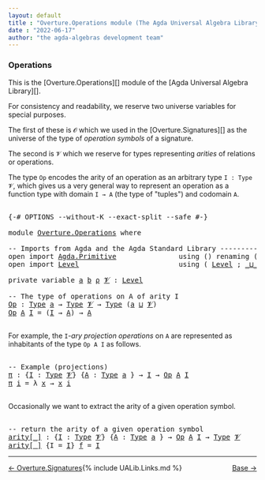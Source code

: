 ```yaml
---
layout: default
title : "Overture.Operations module (The Agda Universal Algebra Library)"
date : "2022-06-17"
author: "the agda-algebras development team"
---
```


### <a id="Operations">Operations</a>

This is the [Overture.Operations][] module of the [Agda Universal Algebra Library][].

For consistency and readability, we reserve two universe variables for special
purposes.

The first of these is `𝓞` which we used in the [Overture.Signatures][]
as the universe of the type of *operation symbols* of a signature.

The second is `𝓥` which we reserve for types representing *arities* of relations or operations.

The type `Op` encodes the arity of an operation as an arbitrary type `I : Type 𝓥`,
which gives us a very general way to represent an operation as a function type with
domain `I → A` (the type of "tuples") and codomain `A`.

<pre class="Agda">

<a id="855" class="Symbol">{-#</a> <a id="859" class="Keyword">OPTIONS</a> <a id="867" class="Pragma">--without-K</a> <a id="879" class="Pragma">--exact-split</a> <a id="893" class="Pragma">--safe</a> <a id="900" class="Symbol">#-}</a>

<a id="905" class="Keyword">module</a> <a id="912" href="Overture.Operations.html" class="Module">Overture.Operations</a> <a id="932" class="Keyword">where</a>

<a id="939" class="Comment">-- Imports from Agda and the Agda Standard Library -----------------------------</a>
<a id="1020" class="Keyword">open</a> <a id="1025" class="Keyword">import</a> <a id="1032" href="Agda.Primitive.html" class="Module">Agda.Primitive</a>               <a id="1061" class="Keyword">using</a> <a id="1067" class="Symbol">()</a> <a id="1070" class="Keyword">renaming</a> <a id="1079" class="Symbol">(</a> <a id="1081" href="Agda.Primitive.html#388" class="Primitive">Set</a> <a id="1085" class="Symbol">to</a> <a id="1088" class="Primitive">Type</a> <a id="1093" class="Symbol">)</a>
<a id="1095" class="Keyword">open</a> <a id="1100" class="Keyword">import</a> <a id="1107" href="Level.html" class="Module">Level</a>                        <a id="1136" class="Keyword">using</a> <a id="1142" class="Symbol">(</a> <a id="1144" href="Agda.Primitive.html#742" class="Postulate">Level</a> <a id="1150" class="Symbol">;</a> <a id="1152" href="Agda.Primitive.html#961" class="Primitive Operator">_⊔_</a> <a id="1156" class="Symbol">)</a>

<a id="1159" class="Keyword">private</a> <a id="1167" class="Keyword">variable</a> <a id="1176" href="Overture.Operations.html#1176" class="Generalizable">a</a> <a id="1178" href="Overture.Operations.html#1178" class="Generalizable">b</a> <a id="1180" href="Overture.Operations.html#1180" class="Generalizable">ρ</a> <a id="1182" href="Overture.Operations.html#1182" class="Generalizable">𝓥</a> <a id="1184" class="Symbol">:</a> <a id="1186" href="Agda.Primitive.html#742" class="Postulate">Level</a>

<a id="1193" class="Comment">-- The type of operations on A of arity I</a>
<a id="Op"></a><a id="1235" href="Overture.Operations.html#1235" class="Function">Op</a> <a id="1238" class="Symbol">:</a> <a id="1240" href="Overture.Operations.html#1088" class="Primitive">Type</a> <a id="1245" href="Overture.Operations.html#1176" class="Generalizable">a</a> <a id="1247" class="Symbol">→</a> <a id="1249" href="Overture.Operations.html#1088" class="Primitive">Type</a> <a id="1254" href="Overture.Operations.html#1182" class="Generalizable">𝓥</a> <a id="1256" class="Symbol">→</a> <a id="1258" href="Overture.Operations.html#1088" class="Primitive">Type</a> <a id="1263" class="Symbol">(</a><a id="1264" href="Overture.Operations.html#1176" class="Generalizable">a</a> <a id="1266" href="Agda.Primitive.html#961" class="Primitive Operator">⊔</a> <a id="1268" href="Overture.Operations.html#1182" class="Generalizable">𝓥</a><a id="1269" class="Symbol">)</a>
<a id="1271" href="Overture.Operations.html#1235" class="Function">Op</a> <a id="1274" href="Overture.Operations.html#1274" class="Bound">A</a> <a id="1276" href="Overture.Operations.html#1276" class="Bound">I</a> <a id="1278" class="Symbol">=</a> <a id="1280" class="Symbol">(</a><a id="1281" href="Overture.Operations.html#1276" class="Bound">I</a> <a id="1283" class="Symbol">→</a> <a id="1285" href="Overture.Operations.html#1274" class="Bound">A</a><a id="1286" class="Symbol">)</a> <a id="1288" class="Symbol">→</a> <a id="1290" href="Overture.Operations.html#1274" class="Bound">A</a>

</pre>

For example, the `I`-*ary projection operations* on `A` are represented as inhabitants of the type `Op A I` as follows.

<pre class="Agda">

<a id="1440" class="Comment">-- Example (projections)</a>
<a id="π"></a><a id="1465" href="Overture.Operations.html#1465" class="Function">π</a> <a id="1467" class="Symbol">:</a> <a id="1469" class="Symbol">{</a><a id="1470" href="Overture.Operations.html#1470" class="Bound">I</a> <a id="1472" class="Symbol">:</a> <a id="1474" href="Overture.Operations.html#1088" class="Primitive">Type</a> <a id="1479" href="Overture.Operations.html#1182" class="Generalizable">𝓥</a><a id="1480" class="Symbol">}</a> <a id="1482" class="Symbol">{</a><a id="1483" href="Overture.Operations.html#1483" class="Bound">A</a> <a id="1485" class="Symbol">:</a> <a id="1487" href="Overture.Operations.html#1088" class="Primitive">Type</a> <a id="1492" href="Overture.Operations.html#1176" class="Generalizable">a</a> <a id="1494" class="Symbol">}</a> <a id="1496" class="Symbol">→</a> <a id="1498" href="Overture.Operations.html#1470" class="Bound">I</a> <a id="1500" class="Symbol">→</a> <a id="1502" href="Overture.Operations.html#1235" class="Function">Op</a> <a id="1505" href="Overture.Operations.html#1483" class="Bound">A</a> <a id="1507" href="Overture.Operations.html#1470" class="Bound">I</a>
<a id="1509" href="Overture.Operations.html#1465" class="Function">π</a> <a id="1511" href="Overture.Operations.html#1511" class="Bound">i</a> <a id="1513" class="Symbol">=</a> <a id="1515" class="Symbol">λ</a> <a id="1517" href="Overture.Operations.html#1517" class="Bound">x</a> <a id="1519" class="Symbol">→</a> <a id="1521" href="Overture.Operations.html#1517" class="Bound">x</a> <a id="1523" href="Overture.Operations.html#1511" class="Bound">i</a>

</pre>

Occasionally we want to extract the arity of a given operation symbol.

<pre class="Agda">

<a id="1624" class="Comment">-- return the arity of a given operation symbol</a>
<a id="arity[_]"></a><a id="1672" href="Overture.Operations.html#1672" class="Function Operator">arity[_]</a> <a id="1681" class="Symbol">:</a> <a id="1683" class="Symbol">{</a><a id="1684" href="Overture.Operations.html#1684" class="Bound">I</a> <a id="1686" class="Symbol">:</a> <a id="1688" href="Overture.Operations.html#1088" class="Primitive">Type</a> <a id="1693" href="Overture.Operations.html#1182" class="Generalizable">𝓥</a><a id="1694" class="Symbol">}</a> <a id="1696" class="Symbol">{</a><a id="1697" href="Overture.Operations.html#1697" class="Bound">A</a> <a id="1699" class="Symbol">:</a> <a id="1701" href="Overture.Operations.html#1088" class="Primitive">Type</a> <a id="1706" href="Overture.Operations.html#1176" class="Generalizable">a</a> <a id="1708" class="Symbol">}</a> <a id="1710" class="Symbol">→</a> <a id="1712" href="Overture.Operations.html#1235" class="Function">Op</a> <a id="1715" href="Overture.Operations.html#1697" class="Bound">A</a> <a id="1717" href="Overture.Operations.html#1684" class="Bound">I</a> <a id="1719" class="Symbol">→</a> <a id="1721" href="Overture.Operations.html#1088" class="Primitive">Type</a> <a id="1726" href="Overture.Operations.html#1182" class="Generalizable">𝓥</a>
<a id="1728" href="Overture.Operations.html#1672" class="Function Operator">arity[_]</a> <a id="1737" class="Symbol">{</a><a id="1738" class="Argument">I</a> <a id="1740" class="Symbol">=</a> <a id="1742" href="Overture.Operations.html#1742" class="Bound">I</a><a id="1743" class="Symbol">}</a> <a id="1745" href="Overture.Operations.html#1745" class="Bound">f</a> <a id="1747" class="Symbol">=</a> <a id="1749" href="Overture.Operations.html#1742" class="Bound">I</a>
</pre>

-----------

<span style="float:left;">[← Overture.Signatures](Overture.Signatures.html)</span>
<span style="float:right;">[Base →](Base.html)</span>


{% include UALib.Links.md %}

